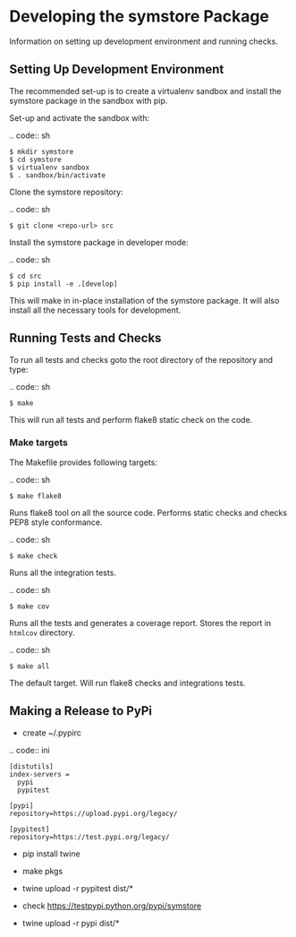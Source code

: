 # Developing the symstore Package

Information on setting up development environment and running checks.

## Setting Up Development Environment

The recommended set-up is to create a virtualenv sandbox and install the symstore package in the sandbox with pip.

Set-up and activate the sandbox with:

.. code:: sh

    $ mkdir symstore
    $ cd symstore
    $ virtualenv sandbox
    $ . sandbox/bin/activate

Clone the symstore repository:

.. code:: sh

    $ git clone <repo-url> src

Install the symstore package in developer mode:

.. code:: sh

    $ cd src
    $ pip install -e .[develop]

This will make in in-place installation of the symstore package.
It will also install all the necessary tools for development.


## Running Tests and Checks

To run all tests and checks goto the root directory of the repository and type:

.. code:: sh

    $ make

This will run all tests and perform flake8 static check on the code.

### Make targets

The Makefile provides following targets:

.. code:: sh

    $ make flake8

Runs flake8 tool on all the source code.
Performs static checks and checks PEP8 style conformance.

.. code:: sh

    $ make check

Runs all the integration tests.

.. code:: sh

    $ make cov

Runs all the tests and generates a coverage report.
Stores the report in ``htmlcov`` directory.

.. code:: sh

    $ make all

The default target.
Will run flake8 checks and integrations tests.

## Making a Release to PyPi

* create ~/.pypirc

.. code:: ini

    [distutils]
    index-servers =
      pypi
      pypitest

    [pypi]
    repository=https://upload.pypi.org/legacy/

    [pypitest]
    repository=https://test.pypi.org/legacy/

* pip install twine

* make pkgs

* twine upload -r pypitest dist/*

* check https://testpypi.python.org/pypi/symstore

* twine upload -r pypi dist/*
